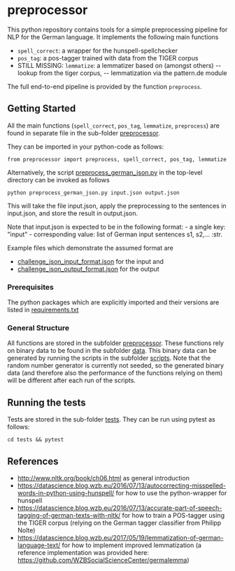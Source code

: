 # preprocessor

This python repository contains tools for a simple preprocessing pipeline for NLP for the German language.
It implements the following main functions
- `spell_correct`: a wrapper for the hunspell-spellchecker
- `pos_tag`: a pos-tagger trained with data from the TIGER corpus
- STILL MISSING: `lemmatize`: a lemmatizer based on (amongst others)
-- lookup from the tiger corpus,
-- lemmatization via the pattern.de module

The full end-to-end pipeline is provided by the function `preprocess`.

## Getting Started
All the main functions (`spell_correct`, `pos_tag`, `lemmatize`, `preprocess`) are found in separate file in the sub-folder [preprocessor](preprocessor).

They can be imported in your python-code as follows:
```
from preprocessor import preprocess, spell_correct, pos_tag, lemmatize
```

Alternatively, the script [preprocess_german_json.py](preprocess_german_json.py) in the top-level directory can be invoked as follows
```
python preprocess_german_json.py input.json output.json
```
This will take the file input.json, apply the preprocessing to the sentences in input.json, and store the result in output.json.

Note that input.json is expected to be in the following format:
    - a single key: "input"
    - corresponding value: list of German input sentences s1, s2,... :str.

Example files which demonstrate the assumed format are
- [challenge_json_input_format.json](tests/data/challenge_json_input_format.json) for the input and 
- [challenge_json_output_format.json](tests/data/challenge_json_output_format.json) for the output

### Prerequisites

The python packages which are explicitly imported and their versions are listed in [requirements.txt](requirements.txt)

### General Structure
All functions are stored in the subfolder [preprocessor](preprocessor). These functions rely on binary data to be found in the subfolder [data](data). This binary data can be generated by running the scripts in the subfolder [scripts](scripts). Note that the random number generator is currently not seeded, so the generated binary data (and therefore also the performance of the functions relying on them) will be different after each run of the scripts.

## Running the tests

Tests are stored in the sub-folder [tests](tests). They can be run using pytest as follows:
```
cd tests && pytest
```

## References
- http://www.nltk.org/book/ch06.html as general introduction
- https://datascience.blog.wzb.eu/2016/07/13/autocorrecting-misspelled-words-in-python-using-hunspell/ for how to use the python-wrapper for hunspell
- https://datascience.blog.wzb.eu/2016/07/13/accurate-part-of-speech-tagging-of-german-texts-with-nltk/ for how to train a POS-tagger using the TIGER corpus  (relying on the German tagger classifier from Philipp Nolte)
- https://datascience.blog.wzb.eu/2017/05/19/lemmatization-of-german-language-text/ for how to implement improved lemmatization (a reference implementation was provided here: https://github.com/WZBSocialScienceCenter/germalemma)

